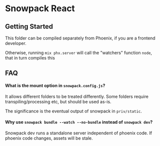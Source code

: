 # Snowpack React

## Getting Started

This folder can be compiled separately from Phoenix, if you are a frontend developer.

Otherwise, running `mix phx.server` will call the "watchers" function `node`, that in turn compiles this

## FAQ

#### What is the mount option in `snowpack.config.js`?

It allows different folders to be treated differently.
Some folders require transpiling/processing etc, but should be used as-is.

The significance is the eventual output of snowpack in `priv/static`.

#### Why use `snowpack bundle --watch --no-bundle` instead of `snowpack dev`?

Snowpack dev runs a standalone server independent of phoenix code. If phoenix code changes, assets will be stale.
